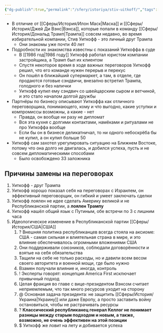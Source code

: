 ```yaml
---
{"dg-publish":true,"permalink":"/sfery/istoriya/stiv-uitkoff/","tags":["История"]}
---
```


- В отличие от [[Сферы/История/Илон Маск\|Маска]] и [[Сферы/История/Джей Ди Вэнс\|Вэнса]], которые попали в команду [[Сферы/История/Дональд Трамп\|Трампа]] совсем недавно, во время избирательной компании, Стив Уиткофф - это личный друг Трампа 
	- Они знакомы уже почти 40 лет 
- Подробности их знакомства известны с показаний Уиткоффа в суде 
	- В [[1986 год\|1986 году]] Уиткофф работал юристом компании застройщика, а Трамп был их клиентом 
	- Спустя некоторое время в ходе важных переговоров Уиткофф решил, что его команде нужен перерыв и перекус 
	- Он пошёл в ближайший супермаркет, а там, в отделе, где продаются готовые сэндвичи, внезапно встретил Трампа, голодного и без налички 
	- Уиткофф купил ему сэндвич со швейцарским сыром и ветчиной, и это стало началом долгой дружбы 
- Партнёры по бизнесу описывают Уиткоффа как отличного переговорщика, понимающего, кому и что выгодно, какие уступки и компромиссы возможны, а какие - нет
	- Правда, он вообще ни разу не дипломат
	- Вся эта кухня с долгими контактами, намёками и ритуалами не про Уиткоффа вообще 
	- Если бы он в бизнесе деликатничал, то ни одного небоскрёба бы не купил, а он купил больше 50 
- Уиткофф сам захотел урегулировать ситуацию на Ближнем Востоке, потому что она долго не двигалась, и добился успеха, пусть и не совсем дипломатическими способами  
	- Было освобождено 33 заложника 
## Причины замены на переговорах
1. Уиткофф - друг Трампа 
2. Уиткофф хорошо показал себя на переговорах с Израилем, он эффективный переговорщик, он гибкий и умеет заключать сделки
3. Уиткофф лоялен не идее сделать Америку великой и не Республиканской партии, а **лоялен Трампу** 
4. Уиткофф нашёл общий язык с Путиным, обе встречи по 3 с лишним часа 
5. Идеологическое изменение в Республиканской партии [[Сферы/История/США\|США]] 
	1. ? Внешняя политика республиканцев всегда стояла на аксиоме: США - самая сильная и влиятельная страна в мире, и это влияние обеспечивалось огромными вложениями США 
	2. Они поддерживали союзников, соблюдали договорённости и взятые на себя обязательства 
	3. Тащили на себе не только расходы, но и давили всем весом своего авторитета и военной мощи, где было нужно
	4. Взамен получали влияние и, иногда, контроль 
	5. ! Эксперты говорят: концепция America First исключает привычный подход 
	6. Целая фракция во главе с вице-президентом Вэнсом считает неприемлемым, что так много ресурсов уходит на сторону 
	7. @ Основная задача президента: не защитить [[Сферы/История/Украина\|Украину]] или даже Европу, а просто заставить войну остановиться, чтобы не растрачивать ресурсы 
	8. ? **Классический республиканец генерал Келлог не понимает разницы между старым подходом и новым, а также, возможно, не очень эффективен на этой позиции**
	9. $ Уиткофф же ловит на лету и добивается успеха 